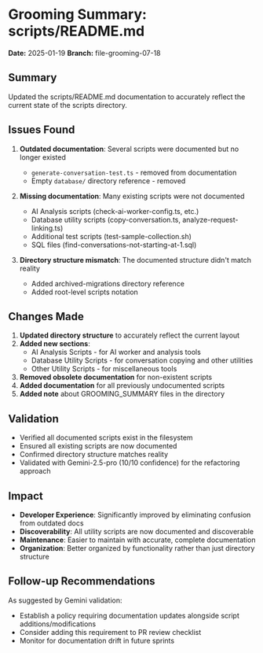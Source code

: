 # Grooming Summary: scripts/README.md

**Date:** 2025-01-19
**Branch:** file-grooming-07-18

## Summary

Updated the scripts/README.md documentation to accurately reflect the current state of the scripts directory.

## Issues Found

1. **Outdated documentation**: Several scripts were documented but no longer existed
   - `generate-conversation-test.ts` - removed from documentation
   - Empty `database/` directory reference - removed

2. **Missing documentation**: Many existing scripts were not documented
   - AI Analysis scripts (check-ai-worker-config.ts, etc.)
   - Database utility scripts (copy-conversation.ts, analyze-request-linking.ts)
   - Additional test scripts (test-sample-collection.sh)
   - SQL files (find-conversations-not-starting-at-1.sql)

3. **Directory structure mismatch**: The documented structure didn't match reality
   - Added archived-migrations directory reference
   - Added root-level scripts notation

## Changes Made

1. **Updated directory structure** to accurately reflect the current layout
2. **Added new sections**:
   - AI Analysis Scripts - for AI worker and analysis tools
   - Database Utility Scripts - for conversation copying and other utilities
   - Other Utility Scripts - for miscellaneous tools
3. **Removed obsolete documentation** for non-existent scripts
4. **Added documentation** for all previously undocumented scripts
5. **Added note** about GROOMING_SUMMARY files in the directory

## Validation

- Verified all documented scripts exist in the filesystem
- Ensured all existing scripts are now documented
- Confirmed directory structure matches reality
- Validated with Gemini-2.5-pro (10/10 confidence) for the refactoring approach

## Impact

- **Developer Experience**: Significantly improved by eliminating confusion from outdated docs
- **Discoverability**: All utility scripts are now documented and discoverable
- **Maintenance**: Easier to maintain with accurate, complete documentation
- **Organization**: Better organized by functionality rather than just directory structure

## Follow-up Recommendations

As suggested by Gemini validation:

- Establish a policy requiring documentation updates alongside script additions/modifications
- Consider adding this requirement to PR review checklist
- Monitor for documentation drift in future sprints

